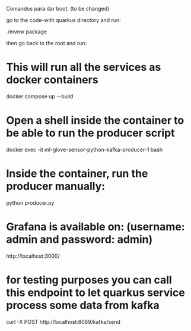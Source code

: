 Comandos para dar boot. (to be changed)

go to the code-with quarkus directory and run:

./mvnw package

then go back to the root and run:

# This will run all the services as docker containers
docker compose up --build

# Open a shell inside the container to be able to run the producer script
docker exec -it ml-glove-sensor-python-kafka-producer-1 bash

# Inside the container, run the producer manually:
python producer.py

# Grafana is available on: (username: admin and password: admin)
http://localhost:3000/

# for testing purposes you can call this endpoint to let quarkus service process some data from kafka
curl -X POST http://localhost:8089/kafka/send
